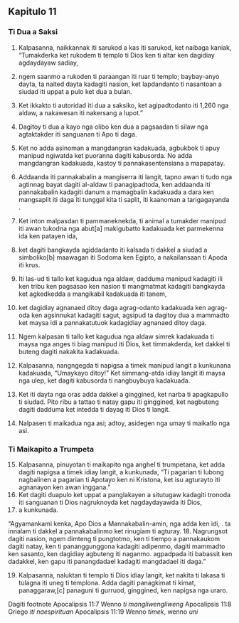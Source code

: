 Kapitulo 11
-----------

### Ti Dua a Saksi

1. Kalpasanna, naikkannak iti sarukod a kas iti sarukod, ket naibaga kaniak, “Tumakderka ket rukodem ti templo ti Dios ken ti altar ken dagidiay agdaydayaw sadiay,
2. ngem saanmo a rukoden ti paraangan iti ruar ti templo; baybay-anyo dayta, ta naited dayta kadagiti nasion, ket lapdandanto ti nasantoan a siudad iti uppat a pulo ket dua a bulan.
3. Ket ikkakto ti autoridad iti dua a saksiko, ket agipadtodanto iti 1,260 nga aldaw, a nakawesan iti nakersang a lupot.”

4. Dagitoy ti dua a kayo nga olibo ken dua a pagsaadan ti silaw nga agtaktakder iti sanguanan ti Apo ti daga.
5. Ket no adda asinoman a mangdangran kadakuada, agbukbok ti apuy manipud ngiwatda ket puoranna dagiti kabusorda. No adda mangdangran kadakuada, kastoy ti pannakasentensiana a mapapatay.
6. Addaanda iti pannakabalin a mangiserra iti langit, tapno awan ti tudo nga agtinnag bayat dagiti al-aldaw ti panagipadtoda, ken addaanda iti pannakabalin kadagiti danum a mamagbalin kadakuada a dara ken mangsaplit iti daga iti tunggal kita ti saplit, iti kaanoman a tarigagayanda .
7. Ket inton malpasdan ti pammaneknekda, ti animal a tumakder manipud iti awan tukodna nga abut[a] makigubatto kadakuada ket parmekenna ida ken patayen ida,
8. ket dagiti bangkayda agiddadanto iti kalsada ti dakkel a siudad a simboliko[b] maawagan iti Sodoma ken Egipto, a nakailansaan ti Apoda iti krus.
9. Iti las-ud ti tallo ket kagudua nga aldaw, dadduma manipud kadagiti ili ken tribu ken pagsasao ken nasion ti mangmatmat kadagiti bangkayda ket agkedkedda a mangikabil kadakuada iti tanem,
10. ket dagidiay agnanaed ditoy daga agrag-odanto kadakuada ken agrag-oda ken agsinnukat kadagiti sagut, agsipud ta dagitoy dua a mammadto ket maysa idi a pannakatutuok kadagidiay agnanaed ditoy daga.
11. Ngem kalpasan ti tallo ket kagudua nga aldaw simrek kadakuada ti maysa nga anges ti biag manipud iti Dios, ket timmakderda, ket dakkel ti buteng dagiti nakakita kadakuada.
12. Kalpasanna, nangngegda ti napigsa a timek manipud langit a kunkunana kadakuada, “Umaykayo ditoy!” Ket simmang-atda idiay langit iti maysa nga ulep, ket dagiti kabusorda ti nangbuybuya kadakuada.
13. Ket iti dayta nga oras adda dakkel a ginggined, ket narba ti apagkapullo ti siudad. Pito ribu a tattao ti natay gapu iti ginggined, ket nagbuteng dagiti dadduma ket intedda ti dayag iti Dios ti langit.

14. Nalpasen ti maikadua nga asi; adtoy, asidegen nga umay ti maikatlo nga asi.

### Ti Maikapito a Trumpeta

15. Kalpasanna, pinuyotan ti maikapito nga anghel ti trumpetana, ket adda dagiti napigsa a timek idiay langit, a kunkunada, “Ti pagarian ti lubong nagbalinen a pagarian ti Apotayo ken ni Kristona, ket isu agturayto iti agnanayon ken awan inggana.”
16. Ket dagiti duapulo ket uppat a panglakayen a situtugaw kadagiti tronoda iti sanguanan ti Dios nagruknoyda ket nagdaydayawda iti Dios,
17. a kunkunada.

“Agyamankami kenka, Apo Dios a Mannakabalin-amin, nga adda ken idi, .
ta innalam ti dakkel a pannakabalinmo ket rinugiam ti agturay.
18. Nagrungsot dagiti nasion, ngem dimteng ti pungtotmo, ken ti tiempo a pannakaukom dagiti natay, ken ti pananggunggona kadagiti adipenmo, dagiti mammadto ken sasanto, ken dagidiay agbuteng iti naganmo.
    agpadpada iti babassit ken dadakkel, ken gapu iti panangdadael kadagiti mangdadael iti daga.”

19. Kalpasanna, naluktan ti templo ti Dios idiay langit, ket nakita ti lakasa ti tulagna iti uneg ti templona. Adda dagiti panagkimat ti kimat, panaggaraw,[c] panaguni ti gurruod, ginggined, ken napigsa nga uraro.

Dagiti footnote
Apocalipsis 11:7 Wenno *ti mangliwengliweng*
Apocalipsis 11:8 Griego *iti naespirituan*
Apocalipsis 11:19 Wenno *timek*, wenno *uni*